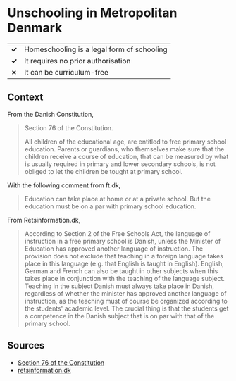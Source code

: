 # Unschooling in Metropolitan Denmark
| | |
|-|-|
| __✓__ | Homeschooling is a legal form of schooling |
| __✓__ | It requires no prior authorisation |
| __✗__ | It can be curriculum-free |

## Context

From the Danish Constitution,

> Section 76 of the Constitution.
>
> All children of the educational age, are entitled to free primary school education. Parents or guardians, who themselves make sure that the children receive a course of education, that can be measured by what is usually required in primary and lower secondary schools, is not obliged to let the children be tought at primary school.

With the following comment from ft.dk,

> Education can take place at home or at a private school. But the education must be on a par with primary school education.

From Retsinformation.dk,

> According to Section 2 of the Free Schools Act, the language of instruction in a free primary school is Danish, unless the Minister of Education has approved another language of instruction. The provision does not exclude that teaching in a foreign language takes place in this language (e.g. that English is taught in English). English, German and French can also be taught in other subjects when this takes place in conjunction with the teaching of the language subject. Teaching in the subject Danish must always take place in Danish, regardless of whether the minister has approved another language of instruction, as the teaching must of course be organized according to the students' academic level. The crucial thing is that the students get a competence in the Danish subject that is on par with that of the primary school.

## Sources

* [Section 76 of the Constitution](https://www.ft.dk/da/dokumenter/bestil-publikationer/publikationer/mingrundlov/min-grundlov/kapitel-8/paragraf-76)
* [retsinformation.dk](https://www.retsinformation.dk/eli/mt/2001/145)
